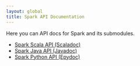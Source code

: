 ```yaml
---
layout: global
title: Spark API Documentation
---
```


Here you can API docs for Spark and its submodules.

- [Spark Scala API (Scaladoc)](api/scala/index.html)
- [Spark Java API (Javadoc)](api/java/index.html)
- [Spark Python API (Epydoc)](api/python/index.html)

